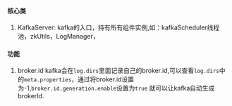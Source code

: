 #### 核心类
1. KafkaServer: kafka的入口，持有所有组件实例,如：kafkaScheduler线程池，zkUtils，LogManager，








#### 功能
1. broker.id
kafka会在`log.dirs`里面记录自己的broker.id,可以查看`log.dirs`中的`meta.properties`，通过将broker.id设置为-1,`broker.id.generation.enable`设置为`true`
就可以让kafka自动生成brokerId.


